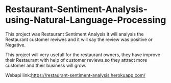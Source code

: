 # Restaurant-Sentiment-Analysis-using-Natural-Language-Processing

This project was Restaurant Sentiment Analysis it will analysis the  Restaurant customer reviwes and it will say the review was positive or Negative.

This project will very usefull for the restaurant owners, they have improve their Restaurant with help of customer reviews.so they attract more customer and 
their business will grow.

Webapi link:https://restaurant-sentiment-analysis.herokuapp.com/
